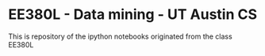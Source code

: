# EE380L - Data mining - UT Austin CS
This is repository of the ipython notebooks originated from the class EE380L
